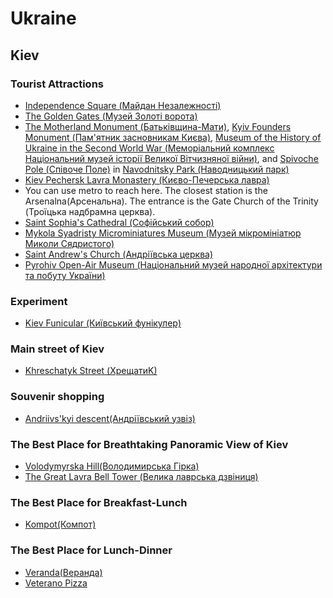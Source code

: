 # Ukraine

## Kiev

### Tourist Attractions

- <a href="https://www.google.com/maps/place/Independence+Square,+Kyiv,+Ukrayna,+02000/@50.450893,30.5226522,3a,75y,90t/data=!3m8!1e2!3m6!1sAF1QipMkLS9Avo180hh5Ne4nguWtZzuVymoBpkfhfzyS!2e10!3e12!6shttps:%2F%2Flh5.googleusercontent.com%2Fp%2FAF1QipMkLS9Avo180hh5Ne4nguWtZzuVymoBpkfhfzyS%3Dw203-h152-k-no!7i2592!8i1944!4m5!3m4!1s0x40d4ce50f8b6e3c3:0xb528dc4d6dadc4f8!8m2!3d50.4505318!4d30.5229899" target="_blank">Independence Square (Майдан Незалежності)</a>
- <a href="https://www.google.com/maps/place/Alt%C4%B1n+Kap%C4%B1/@50.4488319,30.5133317,3a,78.6y,90t/data=!3m8!1e2!3m6!1sAF1QipMvILVwHGCSPAnbT_ry58PE097medZZDjqLpx5l!2e10!3e12!6shttps:%2F%2Flh5.googleusercontent.com%2Fp%2FAF1QipMvILVwHGCSPAnbT_ry58PE097medZZDjqLpx5l%3Dw128-h86-k-no!7i1000!8i669!4m5!3m4!1s0x40d4ce59e3ab65a7:0x694b8565cab02eaf!8m2!3d50.4488319!4d30.5133317" target="_blank">The Golden Gates (Музей Золоті ворота)</a>
- <a href="https://www.google.com/maps/place/Anavatan/@50.4265826,30.5630543,3a,75y,90t/data=!3m8!1e2!3m6!1sAF1QipPwWwkrZC9phGe_WxTiHbEipgsUpNd_3CzT54U!2e10!3e12!6shttps:%2F%2Flh5.googleusercontent.com%2Fp%2FAF1QipPwWwkrZC9phGe_WxTiHbEipgsUpNd_3CzT54U%3Dw203-h150-k-no!7i4208!8i3120!4m12!1m6!3m5!1s0x40d4cf77dd1faa95:0x60b3d1931aa7a110!2sNavodnitsky+park!8m2!3d50.4270113!4d30.5692954!3m4!1s0x40d4cf76e65d4dad:0x247b398f405dff8f!8m2!3d50.4265824!4d30.5630529" target="_blank"><u>The Motherland Monument (Батьківщина-Мати)</u></a>, <a href="https://www.google.com/maps/place/Kyiv+Founders+Monument/@50.429097,30.5689117,3a,75y,90t/data=!3m8!1e2!3m6!1sAF1QipMbKyvcp7jyDL3yR72yvzF52IpTaIWNzH2XNg2R!2e10!3e12!6shttps:%2F%2Flh5.googleusercontent.com%2Fp%2FAF1QipMbKyvcp7jyDL3yR72yvzF52IpTaIWNzH2XNg2R%3Dw203-h114-k-no!7i4032!8i2268!4m12!1m6!3m5!1s0x40d4cf77dd1faa95:0x60b3d1931aa7a110!2sNavodnitsky+park!8m2!3d50.4270113!4d30.5692954!3m4!1s0x0:0xf335b3da8eabd1f0!8m2!3d50.4290976!4d30.5689108" target="_blank"><u>Kyiv Founders Monument (Пам'ятник засновникам Києва)</u></a>, <a href="https://www.google.com/maps/place/%C4%B0kinci+D%C3%BCnya+Sava%C5%9F%C4%B1'nda+Ukrayna+Tarihi+M%C3%BCzesi/@50.427904,30.5647041,3a,75y,90t/data=!3m8!1e2!3m6!1sAF1QipN5nlb8ThqnvpDuMuh8CAEohHk_ri8falHpcBR3!2e10!3e12!6shttps:%2F%2Flh5.googleusercontent.com%2Fp%2FAF1QipN5nlb8ThqnvpDuMuh8CAEohHk_ri8falHpcBR3%3Dw128-h86-k-no!7i1613!8i1080!4m12!1m6!3m5!1s0x40d4cf76fb53f3d7:0xee2de90672f6d60e!2zxLBraW5jaSBEw7xueWEgU2F2YcWfxLEnbmRhIFVrcmF5bmEgVGFyaWhpIE3DvHplc2k!8m2!3d50.427904!4d30.5647041!3m4!1s0x40d4cf76fb53f3d7:0xee2de90672f6d60e!8m2!3d50.427904!4d30.5647041" target="_blank"><u>Museum of the History of Ukraine in the Second World War (Меморіальний комплекс Національний музей історії Великої Вітчизняної війни)</u></a>, and <a href="https://www.google.com/maps/place/Spivoche+Pole/@50.4302732,30.5636752,3a,75y,90t/data=!3m8!1e2!3m6!1sAF1QipOe3XtJJWrPjhGZZgPv91eZLZRRvZgTRTbJJg8c!2e10!3e12!6shttps:%2F%2Flh5.googleusercontent.com%2Fp%2FAF1QipOe3XtJJWrPjhGZZgPv91eZLZRRvZgTRTbJJg8c%3Dw129-h86-k-no!7i4928!8i3264!4m12!1m6!3m5!1s0x40d4cf77dd1faa95:0x60b3d1931aa7a110!2sNavodnitsky+park!8m2!3d50.4270113!4d30.5692954!3m4!1s0x40d4cf76007270cb:0xa0afd01bf5b3e247!8m2!3d50.4302732!4d30.5636752" target="_blank"><u>Spivoche Pole (Співоче Поле)</u></a> in <a href="https://www.google.com/maps/place/Navodnitsky+park/@50.4270194,30.5693162,3a,75y,90t/data=!3m8!1e2!3m6!1sAF1QipMmro3KD6JgMJ1nSEldMF8Ug-95jq3RPQZf40SL!2e10!3e12!6shttps:%2F%2Flh5.googleusercontent.com%2Fp%2FAF1QipMmro3KD6JgMJ1nSEldMF8Ug-95jq3RPQZf40SL%3Dw203-h270-k-no!7i3036!8i4048!4m5!3m4!1s0x40d4cf77dd1faa95:0x60b3d1931aa7a110!8m2!3d50.4270113!4d30.5692954" target="_blank">Navodnitsky Park (Наводницький парк)</a>
- <a href="https://www.google.com/maps/place/Ma%C4%9Faralar+Manast%C4%B1r%C4%B1/@50.4346375,30.5572558,3a,75y,90t/data=!3m8!1e2!3m6!1sAF1QipM8D4igDcF9wg3IBSk1qluCeEmPi7HdreOeFE2z!2e10!3e12!6shttps:%2F%2Flh5.googleusercontent.com%2Fp%2FAF1QipM8D4igDcF9wg3IBSk1qluCeEmPi7HdreOeFE2z%3Dw203-h338-k-no!7i2688!8i4480!4m5!3m4!1s0x0:0x3b40a2bcbca08807!8m2!3d50.4346375!4d30.5572558" target="_blank">Kiev Pechersk Lavra Monastery (Києво-Печерська лавра)</a>
- You can use metro to reach here. The closest station is the Arsenalna(Арсенальна). The entrance is the Gate Church of the Trinity (Троїцька надбрамна церква).
- <a href="https://www.google.com/maps/place/Aziz+Sofya+Katedrali/@50.4529095,30.5143065,3a,75y,90t/data=!3m8!1e2!3m6!1sAF1QipPLZ5pvX_GjQKaQ3_w8dcQy63Qr7Yfwxp-4_LQr!2e10!3e12!6shttps:%2F%2Flh5.googleusercontent.com%2Fp%2FAF1QipPLZ5pvX_GjQKaQ3_w8dcQy63Qr7Yfwxp-4_LQr%3Dw203-h417-k-no!7i1960!8i4032!4m5!3m4!1s0x40d4ce88e35e395f:0xc63774cf5da5a434!8m2!3d50.4529095!4d30.5143065" target="_blank">Saint Sophia's Cathedral (Софійський собор)</a>
- <a href="https://www.google.com/maps/place/Mykola+Siadrystyi+Micro+Miniatures+Museum/@50.434311,30.5566041,3a,75y,90t/data=!3m8!1e2!3m6!1sAF1QipOu1yYf3ZuVw9sryEmSAOpgM0sv3vzxjZGvxDiB!2e10!3e12!6shttps:%2F%2Flh5.googleusercontent.com%2Fp%2FAF1QipOu1yYf3ZuVw9sryEmSAOpgM0sv3vzxjZGvxDiB%3Dw203-h135-k-no!7i1600!8i1066!4m12!1m6!3m5!1s0x40d4cfa04a0c8e5b:0x3b40a2bcbca08807!2zTWHEn2FyYWxhciBNYW5hc3TEsXLEsQ!8m2!3d50.4346375!4d30.5572558!3m4!1s0x40d4cfa03627999f:0xf0f75bc8903f7870!8m2!3d50.4343109!4d30.5566042" target="_blank">Mykola Syadristy Microminiatures Museum (Музей мікромініатюр Миколи Сядристого)</a>
- <a href="https://www.google.com/maps/place/Aziz+Andreas+Kilisesi/@50.458696,30.518056,3a,75y,90t/data=!3m8!1e2!3m6!1sAF1QipO3zY-p0cgu_DJmhABk-jGwIAkKEJfrO6xy9TwE!2e10!3e12!6shttps:%2F%2Flh5.googleusercontent.com%2Fp%2FAF1QipO3zY-p0cgu_DJmhABk-jGwIAkKEJfrO6xy9TwE%3Dw129-h86-k-no!7i2048!8i1360!4m5!3m4!1s0x40d4ce43925b6597:0xa40ae8f859121eaa!8m2!3d50.4590318!4d30.5179307" target="_blank">Saint Andrew's Church (Андріївська церква)</a>
- <a href="https://www.google.com/maps/place/National+Museum+of+Folk+Architecture+and+Life+of+Ukraine/@50.353418,30.503599,3a,75y,90t/data=!3m8!1e2!3m6!1sAF1QipNdiTuJvJ_D36kDK2rdod8UVGH_UH3-8ia02dt2!2e10!3e12!6shttps:%2F%2Flh5.googleusercontent.com%2Fp%2FAF1QipNdiTuJvJ_D36kDK2rdod8UVGH_UH3-8ia02dt2%3Dw203-h152-k-no!7i4128!8i3096!4m8!1m2!2m1!1sPyrohiv+Open-Air+Museum!3m4!1s0x40d4c62b50a33bb1:0x2d1663383a9ab8f6!8m2!3d50.353418!4d30.503599" target="_blank">Pyrohiv Open-Air Museum (Національний музей народної архітектури та побуту України)</a>

### Experiment

- <a href="https://www.google.com/maps/place/Kiev+Funicular/@50.4577176,30.5235093,3a,98y,90t/data=!3m8!1e2!3m6!1sAF1QipMK_denXMWgEwfMygfMlsjkAEBvVl-vI9XOWtvX!2e10!3e12!6shttps:%2F%2Flh5.googleusercontent.com%2Fp%2FAF1QipMK_denXMWgEwfMygfMlsjkAEBvVl-vI9XOWtvX%3Dw203-h134-k-no!7i711!8i472!4m12!1m6!3m5!1s0x40d4ce4105c8ab8b:0x9321ce28c11b4c8f!2sKiev+Funicular!8m2!3d50.4577176!4d30.5235093!3m4!1s0x40d4ce4105c8ab8b:0x9321ce28c11b4c8f!8m2!3d50.4577176!4d30.5235093" target="_blank">Kiev Funicular (Київський фунікулер)</a>

### Main street of Kiev

- <a href="https://www.google.com/maps/place/Khreschatyk+St,+Kyiv,+Ukrayna,+02000/@50.4498542,30.5223476,401m/data=!3m1!1e3!4m5!3m4!1s0x40d4ce56b2456d3b:0xd062ae171b57e947!8m2!3d50.4475854!4d30.5220257" target="_blank">Khreschatyk Street (ХрещатиK)</a>

### Souvenir shopping

- <a href="https://www.google.com/maps/place/Andriivs'kyi+descent,+Kyiv,+Ukrayna,+02000/@50.4598069,30.5161398,3a,75y,90t/data=!3m8!1e2!3m6!1sAF1QipPC5MmsI3CrHVnH_4lU66PM7v5ej298G0S0zD1F!2e10!3e12!6shttps:%2F%2Flh5.googleusercontent.com%2Fp%2FAF1QipPC5MmsI3CrHVnH_4lU66PM7v5ej298G0S0zD1F%3Dw203-h270-k-no!7i3024!8i4032!4m5!3m4!1s0x40d4ce43ccf910f1:0x86e14f4b5b274396!8m2!3d50.4598069!4d30.5161398" target="_blank">Andriivs'kyi descent(Андріївський узвіз)</a>

### The Best Place for Breathtaking Panoramic View of Kiev
- <a href="https://www.google.com/maps/place/Volodymyrska+Hill/@50.4565251,30.5255203,3a,75y,90t/data=!3m8!1e2!3m6!1sAF1QipPVuRcISm13Bdk8y2YF2ZjEoUgHu_73hzvVREgm!2e10!3e12!6shttps:%2F%2Flh5.googleusercontent.com%2Fp%2FAF1QipPVuRcISm13Bdk8y2YF2ZjEoUgHu_73hzvVREgm%3Dw203-h152-k-no!7i4160!8i3120!4m12!1m6!3m5!1s0x40d4ce458f2e3e89:0x60cb77771a7f9c19!2sVolodymyrska+Hill!8m2!3d50.4565251!4d30.5255203!3m4!1s0x40d4ce458f2e3e89:0x60cb77771a7f9c19!8m2!3d50.4565251!4d30.5255203" target="_blank">Volodymyrska Hill(Володимирська Гірка)</a>
- <a href="https://www.google.com/maps/place/Great+Lavra+Bell+Tower/@50.4346689,30.555258,17.9z/data=!4m12!1m6!3m5!1s0x40d4cfa04a0c8e5b:0x3b40a2bcbca08807!2zTWHEn2FyYWxhciBNYW5hc3TEsXLEsQ!8m2!3d50.4346375!4d30.5572558!3m4!1s0x0:0x419897065fbbe0ad!8m2!3d50.4347845!4d30.5562394" target="_blank">The Great Lavra Bell Tower (Велика лаврська дзвіниця)</a>

### The Best Place for Breakfast-Lunch

- <a href="https://www.google.com/maps/place/Kompot/@50.459681,30.526814,937m/data=!3m1!1e3!4m8!1m2!2m1!1skompot!3m4!1s0x0:0x8f25b7cac31032de!8m2!3d50.4596812!4d30.5268136" target="_blank">Kompot(Компот)</a>

### The Best Place for Lunch-Dinner

- <a href="https://www.google.com/maps/place/Veranda/@50.4272711,30.5685833,17z/data=!4m12!1m6!3m5!1s0x40d4cf7810a0bc3b:0xf399c9d06e14d218!2sVeranda!8m2!3d50.4272711!4d30.570772!3m4!1s0x40d4cf7810a0bc3b:0xf399c9d06e14d218!8m2!3d50.4272711!4d30.570772" target="_blank">Veranda(Веранда)</a>
- <a href="https://www.google.com/maps/place/Veterano+Pizza/@50.4517383,30.5198601,3a,75y,90t/data=!3m8!1e2!3m6!1sAF1QipOZ0CN8rCVqgkO-wYPROEd22RMuqQP0xMp7pVMx!2e10!3e12!6shttps:%2F%2Flh5.googleusercontent.com%2Fp%2FAF1QipOZ0CN8rCVqgkO-wYPROEd22RMuqQP0xMp7pVMx%3Dw203-h270-k-no!7i1536!8i2048!4m5!3m4!1s0x40d4ce5a8135482b:0xf1200a02ba705afd!8m2!3d50.451861!4d30.5199367" target="_blank">Veterano Pizza</a>
